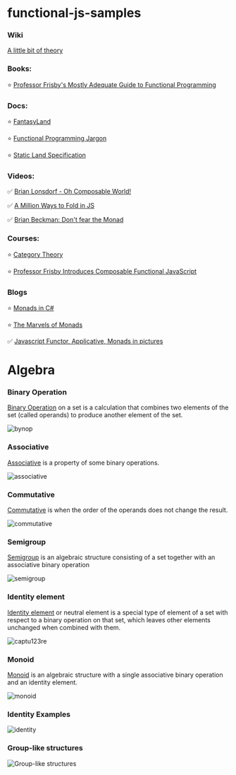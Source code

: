 # functional-js-samples

### Wiki

[A little bit of theory](https://github.com/kogoia/functional-js-samples/wiki)

### Books:

:star: [Professor Frisby's Mostly Adequate Guide to Functional Programming](https://drboolean.gitbooks.io/mostly-adequate-guide/content/)


### Docs:

:star: [FantasyLand](https://github.com/fantasyland/fantasy-land)

:star: [Functional Programming Jargon](https://github.com/hemanth/functional-programming-jargon)

:star: [Static Land Specification](https://github.com/rpominov/static-land/blob/master/docs/spec.md)


### Videos:

:white_check_mark: [Brian Lonsdorf - Oh Composable World!](https://www.youtube.com/watch?v=SfWR3dKnFIo)

:white_check_mark: [A Million Ways to Fold in JS](https://www.youtube.com/watch?v=JZSoPZUoR58)

:white_check_mark: [Brian Beckman: Don't fear the Monad](https://www.youtube.com/watch?v=ZhuHCtR3xq8)

### Courses:

:star: [Category Theory](https://www.youtube.com/playlist?list=PLbgaMIhjbmEnaH_LTkxLI7FMa2HsnawM_)

:star: [Professor Frisby Introduces Composable Functional JavaScript](https://egghead.io/courses/professor-frisby-introduces-composable-functional-javascript)

### Blogs

:star: [Monads in C#](http://mikehadlow.blogspot.com/2011/01/monads-in-c1-introduction.html)

:star: [The Marvels of Monads](https://blogs.msdn.microsoft.com/wesdyer/2008/01/10/the-marvels-of-monads)

:white_check_mark: [Javascript Functor, Applicative, Monads in pictures](https://medium.com/@tzehsiang/javascript-functor-applicative-monads-in-pictures-b567c6415221#.y7s8mwhu3)

# Algebra

### Binary Operation

[Binary Operation](https://en.wikipedia.org/wiki/Binary_operation) on a set is a calculation that combines two elements of the set (called operands) to produce another element of the set.

![bynop](https://cloud.githubusercontent.com/assets/8178412/21961746/ac512f7a-db2b-11e6-8b79-d0884758c594.PNG)


 
### Аssoсiаtivе

[Аssoсiаtivе](https://en.wikipedia.org/wiki/Associative_property) is a property of some binary operations.

![associative](https://cloud.githubusercontent.com/assets/8178412/21961670/6fdf745e-db29-11e6-801c-c684f486ae08.PNG)

### Commutative 

[Commutative](https://en.wikipedia.org/wiki/Commutative_property) is when the order of the operands does not change the result.

![commutative](https://cloud.githubusercontent.com/assets/8178412/21961683/354d625a-db2a-11e6-99cd-f5f5f2603f26.PNG)

   
   
### Semigroup  

[Semigroup](https://en.wikipedia.org/wiki/Semigroup) is an algebraic structure consisting of a set together 
with an associative binary operation

![semigroup](https://cloud.githubusercontent.com/assets/8178412/21961651/c1907f60-db28-11e6-8d78-ec00631ef1c9.PNG)



### Identity element

[Identity element](https://en.wikipedia.org/wiki/Identity_element) or neutral element is a special type of element of a set with respect to a binary operation on that set, which leaves other elements unchanged when combined with them.

![captu123re](https://cloud.githubusercontent.com/assets/8178412/21961611/994177cc-db27-11e6-84e1-b2f53b277c82.PNG)



### Monoid

[Monoid](https://en.wikipedia.org/wiki/Monoid) is an algebraic structure with a single associative binary operation and an identity element.

![monoid](https://cloud.githubusercontent.com/assets/8178412/21961642/8f524a74-db28-11e6-9036-961252a3e337.PNG)


### Identity Examples

![identity](https://cloud.githubusercontent.com/assets/8178412/21961701/94ca560c-db2a-11e6-94d5-1596691faa70.PNG)

### Group-like structures    

![Group-like structures](https://cloud.githubusercontent.com/assets/8178412/21961572/98e9480a-db26-11e6-89d2-f7d03888226f.PNG)
